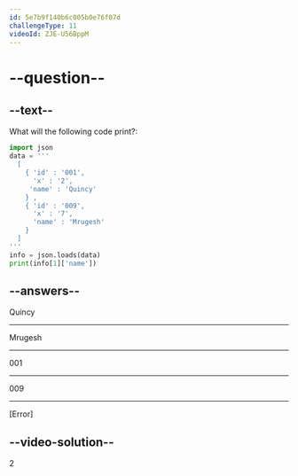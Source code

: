 ```yaml
---
id: 5e7b9f140b6c005b0e76f07d
challengeType: 11
videoId: ZJE-U56BppM
---
```


# --question--

## --text--

What will the following code print?:

```python
import json
data = '''
  [
    { 'id' : '001',
      'x' : '2',
     'name' : 'Quincy'
    } ,
    { 'id' : '009',
      'x' : '7',
      'name' : 'Mrugesh'
    }
  ]
'''
info = json.loads(data)
print(info[1]['name'])
```

## --answers--

Quincy

---

Mrugesh

---

001

---

009

---

[Error]

## --video-solution--

2

